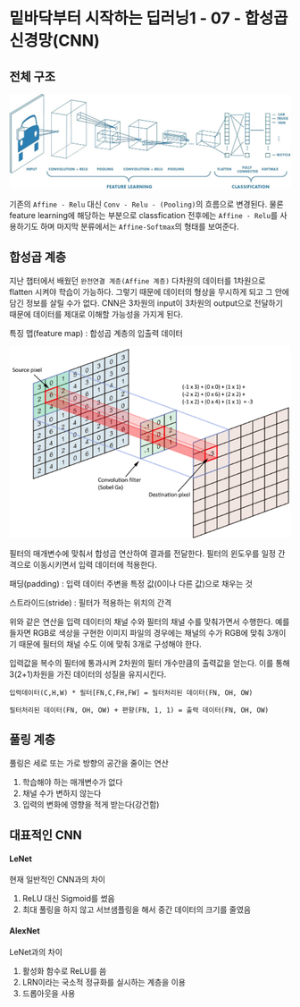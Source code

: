 # 밑바닥부터 시작하는 딥러닝1 - 07 - 합성곱 신경망(CNN)

## 전체 구조

<img src="./img/cnn_model.jpeg">

기존의 `Affine - Relu` 대신 `Conv - Relu - (Pooling)`의 흐름으로 변경된다. 물론 feature learning에 해당하는 부분으로 classfication 전후에는 `Affine - Relu`를 사용하기도 하며 마지막 분류에서는 `Affine-Softmax`의 형태를 보여준다.



## 합성곱 계층

지난 챕터에서 배웠던 `완전연결 계층(Affine 계층)` 다차원의 데이터를 1차원으로 flatten 시켜야 학습이 가능하다. 그렇기 때문에 데이터의 형상을 무시하게 되고 그 안에 담긴 정보를 살릴 수가 없다. CNN은 3차원의 input이 3차원의 output으로 전달하기 때문에 데이터를 제대로 이해할 가능성을 가지게 된다. 

특징 맵(feature map) : 합성곱 계층의 입출력 데이터

<img src="./img/conv-layer.png">

필터의 매개변수에 맞춰서 합성곱 연산하여 결과를 전달한다. 필터의 윈도우를 일정 간격으로 이동시키면서 입력 데이터에 적용한다.

패딩(padding) : 입력 데이터 주변을 특정 값(0이나 다른 값)으로 채우는 것

스트라이드(stride) : 필터가 적용하는 위치의 간격

위와 같은 연산을 입력 데이터의 채널 수와 필터의 채널 수를 맞춰가면서 수행한다. 예를 들자면 RGB로 색상을 구현한 이미지 파일의 경우에는 채널의 수가 RGB에 맞춰 3개이기 때문에 필터의 채널 수도 이에 맞춰 3개로 구성해야 한다.



입력값을 복수의 필터에 통과시켜 2차원의 필터 개수만큼의 출력값을 얻는다. 이를 통해 3(2+1)차원을 가진 데이터의 성질을 유지시킨다.

`입력데이터(C,H,W) * 필터[FN,C,FH,FW] = 필터처리된 데이터(FN, OH, OW)`

`필터처리된 데이터(FN, OH, OW) + 편향(FN, 1, 1) = 출력 데이터(FN, OH, OW)`



## 풀링 계층

풀링은 세로 또는 가로 방향의 공간을 줄이는 연산

1. 학습해야 하는 매개변수가 없다
2. 채널 수가 변하지 않는다
3. 입력의 변화에 영향을 적게 받는다(강건함)



## 대표적인 CNN

#### LeNet

현재 일반적인 CNN과의 차이

1. ReLU 대신 Sigmoid를 썼음
2. 최대 풀링을 하지 않고 서브샘플링을 해서 중간 데이터의 크기를 줄였음

#### AlexNet

LeNet과의 차이

1. 활성화 함수로 ReLU를 씀
2. LRN이라는 국소적 정규화를 실시하는 계층을 이용
3. 드롭아웃을 사용